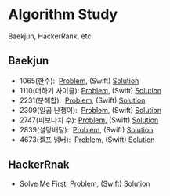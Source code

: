 # Algorithm Study
Baekjun, HackerRank, etc

## Baekjun
- 1065(한수):
  [Problem](https://www.acmicpc.net/problem/1065),
  (Swift) [Solution](https://github.com/NicholasWon/algorithmStudy/blob/master/Baekjun/1065.swift)
- 1110(더하기 사이클):
  [Problem](https://www.acmicpc.net/problem/1110),
  (Swift) [Solution](https://github.com/NicholasWon/algorithmStudy/blob/master/Baekjun/1110.swift)
- 2231(분해합):
  [Problem](https://www.acmicpc.net/problem/2231),
  (Swift) [Solution](https://github.com/NicholasWon/algorithmStudy/blob/master/Baekjun/2231.swift)
- 2309(일곱 난쟁이):
  [Problem](https://www.acmicpc.net/problem/2309),
  (Swift) [Solution](https://github.com/NicholasWon/algorithmStudy/blob/master/Baekjun/2309.swift)
- 2747(피보나치 수): 
  [Problem](https://www.acmicpc.net/problem/2747), 
  (Swift) [Solution](https://github.com/NicholasWon/algorithmStudy/blob/master/Baekjun/2747.swift)
- 2839(설탕배달):
  [Problem](https://www.acmicpc.net/problem/2839),
  (Swift) [Solution](https://github.com/NicholasWon/algorithmStudy/blob/master/Baekjun/2839.swift)
- 4673(셀프 넘버):
  [Problem](https://www.acmicpc.net/problem/4673),
  (Swift) [Solution](https://github.com/NicholasWon/algorithmStudy/blob/master/Baekjun/4673.swift)

## HackerRnak
- Solve Me First: 
  [Problem](https://www.hackerrank.com/challenges/solve-me-first/problem), 
  (Swift) [Solution](https://github.com/NicholasWon/algorithmStudy/blob/master/HackerRank/Solve_Me_First.swift)
